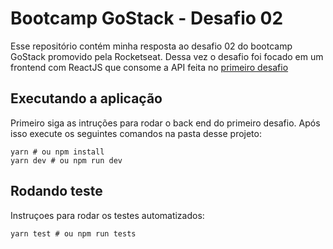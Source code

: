 # Bootcamp GoStack - Desafio 02
Esse repositório contém minha resposta ao desafio 02 do bootcamp GoStack promovido pela Rocketseat. Dessa vez o desafio foi focado em um frontend com ReactJS que consome a API feita no [primeiro desafio](https://github.com/FigueiroaAndre/gostack-desafio01-nodejs)

## Executando a aplicação
Primeiro siga as intruções para rodar o back end do primeiro desafio. Após isso execute os seguintes comandos na pasta desse projeto:
```SHELL
yarn # ou npm install
yarn dev # ou npm run dev
```

## Rodando teste
Instruçoes para rodar os testes automatizados:
```SHELL
yarn test # ou npm run tests
```